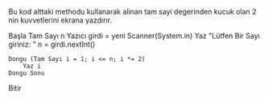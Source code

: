 Bu kod alttaki methodu kullanarak alinan tam sayi degerinden kucuk olan 2 nin kuvvetlerini ekrana yazdırır.

Başla
    Tam Sayı n
    Yazıcı girdi = yeni Scanner(System.in)
    Yaz "Lütfen Bir Sayı giriniz: "
    n = girdi.nextInt()

    Dongu (Tam Sayı i = 1; i <= n; i *= 2)
        Yaz i
    Dongu Sonu

Bitir
